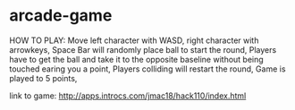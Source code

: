 # arcade-game
HOW TO PLAY: 
Move left character with WASD, right character with arrowkeys,
Space Bar will randomly place ball to start the round,
Players have to get the ball and take it to the opposite baseline without being touched earing you a point,
Players colliding will restart the round,
Game is played to 5 points,

link to game:	http://apps.introcs.com/jmac18/hack110/index.html 
